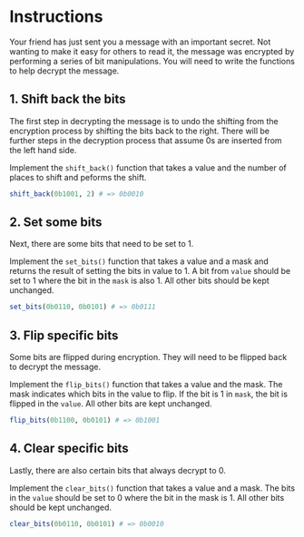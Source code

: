 # Instructions

Your friend has just sent you a message with an important secret.
Not wanting to make it easy for others to read it, the message was encrypted by performing a series of bit manipulations.
You will need to write the functions to help decrypt the message.

## 1. Shift back the bits

The first step in decrypting the message is to undo the shifting from the encryption process by shifting the bits back to the right.
There will be further steps in the decryption process that assume 0s are inserted from the left hand side.

Implement the `shift_back()` function that takes a value and the number of places to shift and peforms the shift.

```julia
shift_back(0b1001, 2) # => 0b0010
```

## 2. Set some bits

Next, there are some bits that need to be set to 1.

Implement the `set_bits()` function that takes a value and a mask and returns the result of setting the bits in value to 1.
A bit from `value` should be set to 1 where the bit in the `mask` is also 1.
All other bits should be kept unchanged.

```julia
set_bits(0b0110, 0b0101) # => 0b0111
```

## 3. Flip specific bits

Some bits are flipped during encryption.
They will need to be flipped back to decrypt the message.

Implement the `flip_bits()` function that takes a value and the mask.
The mask indicates which bits in the value to flip.
If the bit is 1 in `mask`, the bit is flipped in the `value`.
All other bits are kept unchanged.

```julia
flip_bits(0b1100, 0b0101) # => 0b1001
```

## 4. Clear specific bits

Lastly, there are also certain bits that always decrypt to 0.

Implement the `clear_bits()` function that takes a value and a mask.
The bits in the `value` should be set to 0 where the bit in the mask is 1.
All other bits should be kept unchanged.

```julia
clear_bits(0b0110, 0b0101) # => 0b0010
```
